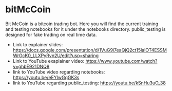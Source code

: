 # bitMcCoin

Bit McCoin is a bitcoin trading bot. Here you will find the current training and testing notebooks for it under the notebooks directory. public_testing is designed for fake trading on real time data.

* Link to explainer slides: https://docs.google.com/presentation/d/1VuG9i7eaQjQ2ct15lalOT4ESSMWrGcK0_LLXPyRvn2U/edit?usp=sharing
* Link to YouTube exaplainer video: https://www.youtube.com/watch?v=ghbE921DNQ8
* link to YouTube video regarding notebooks: https://youtu.be/eEYlwGqGK3s
* link to YouTube regarding public_testing: https://youtu.be/kSnHu3uO_38
